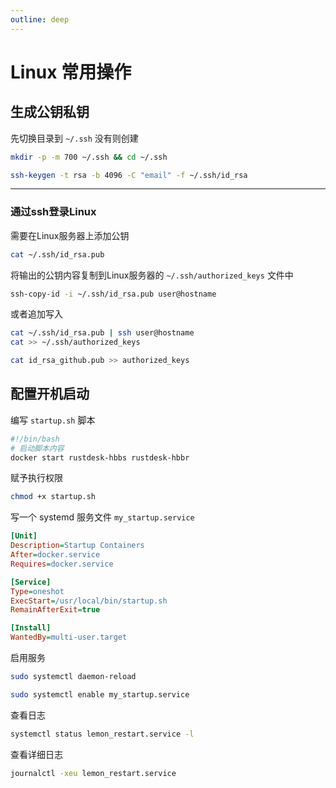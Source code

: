 ```yaml
---
outline: deep
---
```


# Linux 常用操作

## 生成公钥私钥

先切换目录到 `~/.ssh` 没有则创建

```bash
mkdir -p -m 700 ~/.ssh && cd ~/.ssh
```

```bash
ssh-keygen -t rsa -b 4096 -C "email" -f ~/.ssh/id_rsa
```

---

### 通过ssh登录Linux

需要在Linux服务器上添加公钥

```bash
cat ~/.ssh/id_rsa.pub
```

将输出的公钥内容复制到Linux服务器的 `~/.ssh/authorized_keys` 文件中

```bash
ssh-copy-id -i ~/.ssh/id_rsa.pub user@hostname
```

或者追加写入

```bash
cat ~/.ssh/id_rsa.pub | ssh user@hostname
cat >> ~/.ssh/authorized_keys
```

```bash
cat id_rsa_github.pub >> authorized_keys
```

## 配置开机启动

编写 `startup.sh` 脚本

```bash
#!/bin/bash
# 启动脚本内容
docker start rustdesk-hbbs rustdesk-hbbr
```

赋予执行权限

```bash
chmod +x startup.sh
```

写一个 systemd 服务文件 `my_startup.service`

```ini
[Unit]
Description=Startup Containers
After=docker.service
Requires=docker.service

[Service]
Type=oneshot
ExecStart=/usr/local/bin/startup.sh
RemainAfterExit=true

[Install]
WantedBy=multi-user.target
```

启用服务

```bash
sudo systemctl daemon-reload
```

```bash
sudo systemctl enable my_startup.service
```

查看日志

```bash
systemctl status lemon_restart.service -l
```

查看详细日志

```bash
journalctl -xeu lemon_restart.service
```